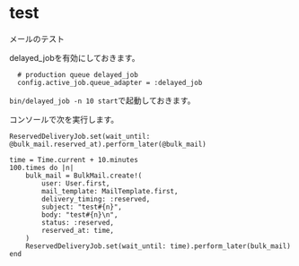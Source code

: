 # test

メールのテスト

delayed_jobを有効にしておきます。

```
  # production queue delayed_job
  config.active_job.queue_adapter = :delayed_job
```

`bin/delayed_job -n 10 start`で起動しておきます。

コンソールで次を実行します。

```
ReservedDeliveryJob.set(wait_until: @bulk_mail.reserved_at).perform_later(@bulk_mail)

time = Time.current + 10.minutes
100.times do |n|
    bulk_mail = BulkMail.create!(
        user: User.first,
        mail_template: MailTemplate.first,
        delivery_timing: :reserved,
        subject: "test#{n}",
        body: "test#{n}\n",
        status: :reserved,
        reserved_at: time,
    )
    ReservedDeliveryJob.set(wait_until: time).perform_later(bulk_mail)
end
```

